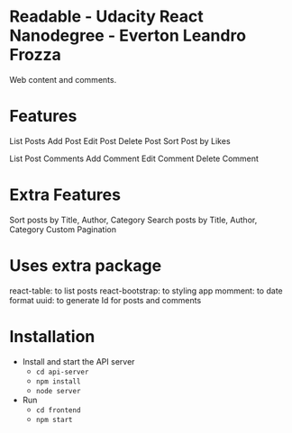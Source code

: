 # Readable - Udacity React Nanodegree - Everton Leandro Frozza

Web content and comments. 

# Features

List Posts
Add Post
Edit Post
Delete Post
Sort Post by Likes

List Post Comments
Add Comment 
Edit Comment
Delete Comment

# Extra Features

Sort posts by Title, Author, Category
Search posts by Title, Author, Category
Custom Pagination

# Uses extra package

react-table: to list posts 
react-bootstrap: to styling app 
momment: to date format
uuid: to generate Id for posts and comments

# Installation

* Install and start the API server
    - `cd api-server`
    - `npm install`
    - `node server`
* Run
    - `cd frontend`
    - `npm start`




